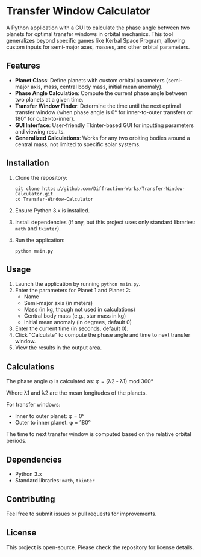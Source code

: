 # Transfer Window Calculator

A Python application with a GUI to calculate the phase angle between two planets for optimal transfer windows in orbital mechanics. This tool generalizes beyond specific games like Kerbal Space Program, allowing custom inputs for semi-major axes, masses, and other orbital parameters.

## Features

- **Planet Class**: Define planets with custom orbital parameters (semi-major axis, mass, central body mass, initial mean anomaly).
- **Phase Angle Calculation**: Compute the current phase angle between two planets at a given time.
- **Transfer Window Finder**: Determine the time until the next optimal transfer window (when phase angle is 0° for inner-to-outer transfers or 180° for outer-to-inner).
- **GUI Interface**: User-friendly Tkinter-based GUI for inputting parameters and viewing results.
- **Generalized Calculations**: Works for any two orbiting bodies around a central mass, not limited to specific solar systems.

## Installation

1. Clone the repository:
   ```
   git clone https://github.com/Diffraction-Works/Transfer-Window-Calculator.git
   cd Transfer-Window-Calculator
   ```

2. Ensure Python 3.x is installed.

3. Install dependencies (if any, but this project uses only standard libraries: `math` and `tkinter`).

4. Run the application:
   ```
   python main.py
   ```

## Usage

1. Launch the application by running `python main.py`.
2. Enter the parameters for Planet 1 and Planet 2:
   - Name
   - Semi-major axis (in meters)
   - Mass (in kg, though not used in calculations)
   - Central body mass (e.g., star mass in kg)
   - Initial mean anomaly (in degrees, default 0)
3. Enter the current time (in seconds, default 0).
4. Click "Calculate" to compute the phase angle and time to next transfer window.
5. View the results in the output area.

## Calculations

The phase angle φ is calculated as:
φ = (λ2 - λ1) mod 360°

Where λ1 and λ2 are the mean longitudes of the planets.

For transfer windows:
- Inner to outer planet: φ = 0°
- Outer to inner planet: φ = 180°

The time to next transfer window is computed based on the relative orbital periods.

## Dependencies

- Python 3.x
- Standard libraries: `math`, `tkinter`

## Contributing

Feel free to submit issues or pull requests for improvements.

## License

This project is open-source. Please check the repository for license details.
